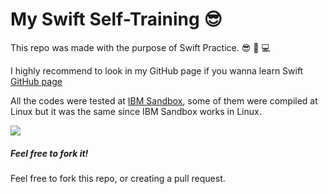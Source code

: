 # My Swift Self-Training :sunglasses:
This repo was made with the purpose of Swift Practice. :sunglasses: :iphone: :computer:

I highly recommend to look in my GitHub page if you wanna learn Swift
<a href="http://horaciogarza.github.io/swiftSelfTraining">GitHub page</a>

All the codes were tested at <a href="https://swiftlang.ng.bluemix.net">IBM Sandbox</a>, some of them were compiled at Linux but it was the same since IBM Sandbox works in Linux.

<img src="http://i.imgur.com/m7fqmuO.png">

<h5>Feel free to fork it!</h5>
Feel free to fork this repo, or creating a pull request.
